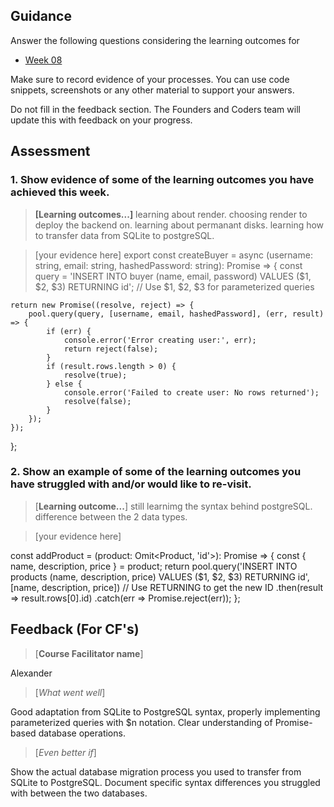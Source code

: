 ## Guidance
Answer the following questions considering the learning outcomes for
- [Week 08](https://learn.foundersandcoders.com/course/syllabus/developer/week08-project04-test-deploy/learning-outcomes/)

Make sure to record evidence of your processes. You can use code snippets, screenshots or any other material to support your answers.

Do not fill in the feedback section. The Founders and Coders team will update this with feedback on your progress.

## Assessment
 ### 1. Show evidence of some of the learning outcomes you have achieved this week.
> **[Learning outcomes...]**
>learning about render.
> choosing render to deploy the backend on.
> learning about permanant disks.
> learning how to transfer data from SQLite to postgreSQL.

> [your evidence here]
> export const createBuyer = async (username: string, email: string, hashedPassword: string): Promise<boolean> => {
    const query = 'INSERT INTO buyer (name, email, password) VALUES ($1, $2, $3) RETURNING id';  // Use $1, $2, $3 for parameterized queries

    return new Promise((resolve, reject) => {
        pool.query(query, [username, email, hashedPassword], (err, result) => {
            if (err) {
                console.error('Error creating user:', err);
                return reject(false);
            }
            if (result.rows.length > 0) {
                resolve(true);
            } else {
                console.error('Failed to create user: No rows returned');
                resolve(false);
            }
        });
    });
};

 ### 2. Show an example of some of the learning outcomes you have struggled with and/or would like to re-visit.
> [**Learning outcome...**]
> still learnimg the syntax behind postgreSQL.
> difference between the 2 data types.

> [your evidence here]

const addProduct = (product: Omit<Product, 'id'>): Promise<number> => {
  const { name, description, price } = product;
  return pool.query('INSERT INTO products (name, description, price) VALUES ($1, $2, $3) RETURNING id', [name, description, price]) // Use RETURNING to get the new ID
    .then(result => result.rows[0].id) 
    .catch(err => Promise.reject(err));
};

## Feedback (For CF's)
> [**Course Facilitator name**]

Alexander

> [*What went well*]

Good adaptation from SQLite to PostgreSQL syntax, properly implementing parameterized queries with $n notation. Clear understanding of Promise-based database operations.

> [*Even better if*]

Show the actual database migration process you used to transfer from SQLite to PostgreSQL. Document specific syntax differences you struggled with between the two databases.
